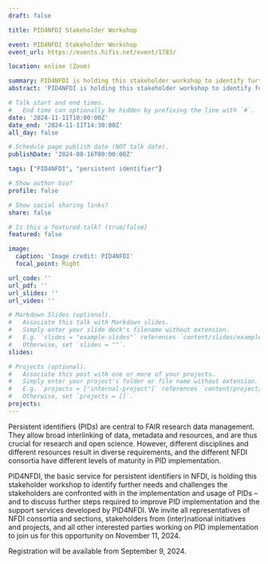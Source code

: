 ```yaml
---
draft: false

title: PID4NFDI Stakeholder Workshop

event: PID4NFDI Stakeholder Workshop
event_url: https://events.hifis.net/event/1783/

location: online (Zoom)

summary: PID4NFDI is holding this stakeholder workshop to identify further needs and challenges in the implementation and usage of PIDs.
abstract: 'PID4NFDI is holding this stakeholder workshop to identify further needs and challenges the stakeholders are confronted with in the implementation and usage of PIDs – and to discuss further steps required to improve PID implementation and the support services developed by PID4NFDI'

# Talk start and end times.
#   End time can optionally be hidden by prefixing the line with `#`.
date: '2024-11-11T10:00:00Z'
date_end: '2024-11-11T14:30:00Z'
all_day: false

# Schedule page publish date (NOT talk date).
publishDate: '2024-08-16T00:00:00Z'

tags: ["PID4NFDI", "persistent identifier"]

# Show author bio?
profile: false

# Show social sharing links?
share: false

# Is this a featured talk? (true/false)
featured: false

image:
  caption: 'Image credit: PID4NFDI'
  focal_point: Right

url_code: ''
url_pdf: ''
url_slides: ''
url_video: ''

# Markdown Slides (optional).
#   Associate this talk with Markdown slides.
#   Simply enter your slide deck's filename without extension.
#   E.g. `slides = "example-slides"` references `content/slides/example-slides.md`.
#   Otherwise, set `slides = ""`.
slides:

# Projects (optional).
#   Associate this post with one or more of your projects.
#   Simply enter your project's folder or file name without extension.
#   E.g. `projects = ["internal-project"]` references `content/project/deep-learning/index.md`.
#   Otherwise, set `projects = []`.
projects:
---
```


Persistent identifiers (PIDs) are central to FAIR research data management. They allow broad interlinking of data, metadata and resources, and are thus crucial for research and open science. However, different disciplines and different resources result in diverse requirements, and the different NFDI consortia have different levels of maturity in PID implementation.

PID4NFDI, the basic service for persistent identifiers in NFDI, is holding this stakeholder workshop to identify further needs and challenges the stakeholders are confronted with in the implementation and usage of PIDs – and to discuss further steps required to improve PID implementation and the support services developed by PID4NFDI. We invite all representatives of NFDI consortia and sections, stakeholders from (inter)national initiatives and projects, and all other interested parties working on PID implementation to join us for this opportunity on November 11, 2024.

Registration will be available from September 9, 2024.